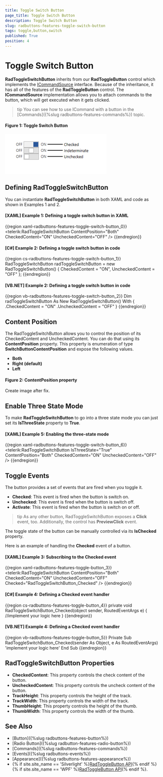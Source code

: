 ```yaml
---
title: Toggle Switch Button
page_title: Toggle Switch Button
description: Toggle Switch Button
slug: radbuttons-features-toggle-switch-button
tags: toggle,button,switch
published: True
position: 4
---
```


# Toggle Switch Button

__RadToggleSwitchButton__ inherits from our __RadToggleButton__ control which implements the [ICommandSource](https://msdn.microsoft.com/en-us/library/system.windows.input.icommand(v=vs.110).aspx) interface. Because of the inheritance, it has all of the features of the __RadToggleButton__ control. The __ICommandSource__ implementation allows you to attach commands to the button, which will get executed when it gets clicked.	  

>tip You can see how to use ICommand with a button in the [Commands]({%slug radbuttons-features-commands%}) topic.	  

#### __Figure 1: Toggle Switch Button__
![](images/radbuttons-features-toggle-switch-button-0.png)

## Defining RadToggleSwitchButton

You can instantiate __RadToggleSwitchButton__ in both XAML and code as shown in Examples 1 and 2.

#### __[XAML] Example 1: Defining a toggle switch button in XAML__
{{region xaml-radbuttons-features-toggle-switch-button_0}}
	<telerik:RadToggleSwitchButton ContentPosition="Both" CheckedContent="ON" UncheckedContent="OFF" />
{{endregion}}

#### __[C#] Example 2: Defining a toggle switch button in code__
{{region cs-radbuttons-features-toggle-switch-button_1}}
	RadToggleSwitchButton radToggleSwitchButton = new RadToggleSwitchButton() { CheckedContent = "ON", UncheckedContent = "OFF" };
{{endregion}}

#### __[VB.NET] Example 2: Defining a toggle switch button in code__
{{region vb-radbuttons-features-toggle-switch-button_2}}
	Dim radToggleSwitchButton As New RadToggleSwitchButton() With { 
	    .CheckedContent = "ON" 
		.UncheckedContent = "OFF"
	}
{{endregion}}

## Content Position

The RadToggleSwitchButton allows you to control the position of its CheckedContent and UncheckedContent. You can do that using its __ContentPosition__ property. This property is enumeration of type __SwitchButtonContentPosition__ and expose the following values.

* __Both__	
* __Right (default)__
* __Left__ 

#### __Figure 2: ContentPosition property__

Create image after fix.
 
## Enable Three State Mode

To make __RadToggleSwitchButton__ to go into a three state mode you can just set its __IsThreeState__ property to __True__.

#### __[XAML] Example 5: Enabling the three-state mode__
{{region xaml-radbuttons-features-toggle-switch-button_6}}
	<telerik:RadToggleSwitchButton IsThreeState="True" ContentPosition="Both" CheckedContent="ON" UncheckedContent="OFF" />
{{endregion}}

## Toggle Events

The button provides a set of events that are fired when you toggle it. 

* __Checked__: This event is fired when the button is switch on.
* __Unchecked__: This event is fired when the button is switch off.
* __Activate__: This event is fired when the button is switch on or off.

>tip As any other button, RadToggleSwitchButton exposes a __Click__ event, too. Additionally, the control has __PreviewClick__ event.

The toggle state of the button can be manually controlled via its __IsChecked__ property.

Here is an example of handling the __Checked__ event of a button.

#### __[XAML] Example 3: Subscribing to the Checked event__
{{region xaml-radbuttons-features-toggle-button_3}}
	<telerik:RadToggleSwitchButton ContentPosition="Both" CheckedContent="ON" UncheckedContent="OFF" Checked="RadToggleSwitchButton_Checked" />
{{endregion}}

#### __[C#] Example 4: Defining a Checked event handler__
{{region cs-radbuttons-features-toggle-button_4}}
	private void RadToggleSwitchButton_Checked(object sender, RoutedEventArgs e)
	{
	    //implement your logic here
	}
{{endregion}}

#### __[VB.NET] Example 4: Defining a Checked event handler__
{{region vb-radbuttons-features-toggle-button_5}}
	Private Sub RadToggleSwitchButton_Checked(sender As Object, e As RoutedEventArgs)
	    'implement your logic here'
	End Sub
{{endregion}}

## RadToggleSwitchButton Properties

* __CheckedContent__: This property controls the check content of the button.
* __UncheckedContent__: This property controls the uncheck content of the button.
* __TrackHeight__: This property controls the height of the track.
* __TrackWidth__: This property controls the width of the track.
* __ThumbHeight__: This property controls the height of the thumb.
* __ThumbWidth__: This property controls the width of the thumb.

## See Also 
 * [Button]({%slug radbuttons-features-button%})
 * [Radio Button]({%slug radbutton-features-radio-button%})
 * [Commands]({%slug radbuttons-features-commands%})
 * [Events]({%slug radbuttons-events%})
 * [Appearance]({%slug radbuttons-features-appearance%})
 * {% if site.site_name == 'Silverlight' %}[RadToggleButton API](http://www.telerik.com/help/silverlight/t_telerik_windows_controls_radtogglebutton.html){% endif %}{% if site.site_name == 'WPF' %}[RadToggleButton API](http://www.telerik.com/help/wpf/t_telerik_windows_controls_radtogglebutton.html){% endif %}.
